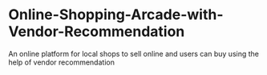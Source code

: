 # Online-Shopping-Arcade-with-Vendor-Recommendation
An online platform for local shops to sell online and users can buy using the help of vendor recommendation
